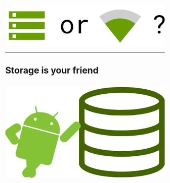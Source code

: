<!-- .slide: class="center" -->
<img src="lecture/database/img/stor_vs_net.png">


------

<!-- .slide: class="center" -->

# Storage is your friend

<br>

<img src="lecture/database/img/storage_is_your_friend.png">